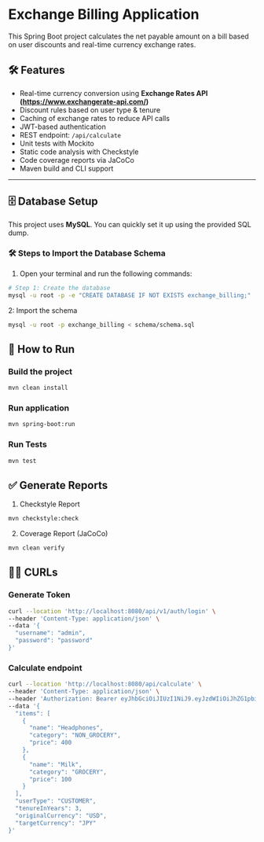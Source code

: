 # Exchange Billing Application

This Spring Boot project calculates the net payable amount on a bill based on user discounts and real-time currency exchange rates.

## 🛠 Features

- Real-time currency conversion using **Exchange Rates API (https://www.exchangerate-api.com/)**
- Discount rules based on user type & tenure
- Caching of exchange rates to reduce API calls
- JWT-based authentication
- REST endpoint: `/api/calculate`
- Unit tests with Mockito
- Static code analysis with Checkstyle
- Code coverage reports via JaCoCo
- Maven build and CLI support

---

## 🗄 Database Setup

This project uses **MySQL**. You can quickly set it up using the provided SQL dump.

### 🛠 Steps to Import the Database Schema

1. Open your terminal and run the following commands:

```bash
# Step 1: Create the database
mysql -u root -p -e "CREATE DATABASE IF NOT EXISTS exchange_billing;"
````
2: Import the schema
```bash
mysql -u root -p exchange_billing < schema/schema.sql
```

## 🚀 How to Run

### Build the project
```bash
mvn clean install
```

### Run application
```bash
mvn spring-boot:run
```

### Run Tests
```bash
mvn test
```

## ✅ Generate Reports
1. Checkstyle Report
```bash
mvn checkstyle:check
```

2. Coverage Report (JaCoCo)
```bash
mvn clean verify
```

## 👨‍💻 CURLs

### Generate Token
```bash
curl --location 'http://localhost:8080/api/v1/auth/login' \
--header 'Content-Type: application/json' \
--data '{
  "username": "admin",
  "password": "password"
}'
```

### Calculate endpoint
```bash
curl --location 'http://localhost:8080/api/calculate' \
--header 'Content-Type: application/json' \
--header 'Authorization: Bearer eyJhbGciOiJIUzI1NiJ9.eyJzdWIiOiJhZG1pbiIsImlhdCI6MTc0NTA0MjU3MiwiZXhwIjoxNzQ1MDQ2MTcyfQ.4s8qDP2GPkq-Wm9DWZo8FUXiHf_1P2pnIrUMfS2RKbs' \
--data '{
  "items": [
    {
      "name": "Headphones",
      "category": "NON_GROCERY",
      "price": 400
    },
    {
      "name": "Milk",
      "category": "GROCERY",
      "price": 100
    }
  ],
  "userType": "CUSTOMER",
  "tenureInYears": 3,
  "originalCurrency": "USD",
  "targetCurrency": "JPY"
}'
```